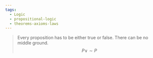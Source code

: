 ```yaml
---
tags:
  - Logic
  - propositional-logic
  - theorems-axioms-laws
---
```



 > 
 > Every proposition has to be either true or false. There can be no middle ground.
 > $$
 > P \lor \sim P
 > $$
